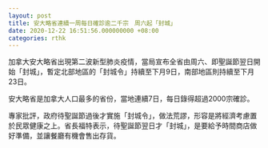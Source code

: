 ```yaml
---
layout: post
title: 安大略省連續一周每日確診逾二千宗　周六起「封城」
date: 2020-12-22 16:51:56.000000000 +08:00
categories: rthk
---
```


加拿大安大略省出現第二波新型肺炎疫情，當局宣布全省由周六、即聖誕節翌日開始「封城」，暫定北部地區的「封城令」持續至下月9日，南部地區則持續至下月23日。

安大略省是加拿大人口最多的省份，當地連續7日，每日錄得超過2000宗確診。

專家批評，政府待聖誕節過後才實施「封城令」，做法荒謬，形容是將經濟考慮置於民眾健康之上。省長福特表示，待聖誕節翌日才「封城」，是要給予時間商店做好準備，並讓餐廳有機會售出存貨。
